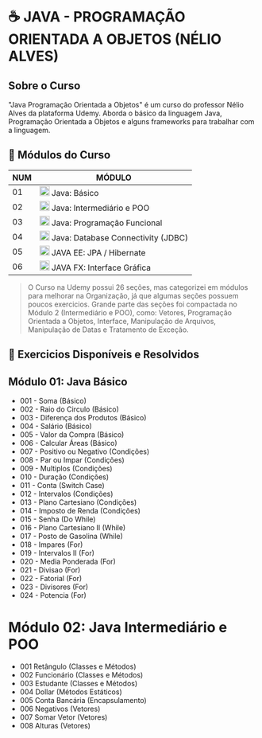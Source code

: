 # ☕ JAVA - PROGRAMAÇÃO ORIENTADA A OBJETOS (NÉLIO ALVES)

## Sobre o Curso

"Java Programação Orientada a Objetos" é um curso do professor Nélio Alves da plataforma Udemy. Aborda o básico da linguagem Java, Programação Orientada a Objetos e alguns frameworks para trabalhar com a linguagem.

## 🍁 Módulos do Curso

| NUM | MÓDULO                                                                                                                                           |
| --- | ------------------------------------------------------------------------------------------------------------------------------------------------ |
| 01  | <img src="https://cdn.jsdelivr.net/gh/devicons/devicon/icons/java/java-original.svg" height="20" width="20"/> Java: Básico                       |
| 02  | <img src="https://cdn.jsdelivr.net/gh/devicons/devicon/icons/java/java-original.svg" height="20" width="20"/> Java: Intermediário e POO          |
| 03  | <img src="https://cdn.jsdelivr.net/gh/devicons/devicon/icons/java/java-original.svg" height="20" width="20"/> Java: Programação Funcional        |
| 04  | <img src="https://cdn.jsdelivr.net/gh/devicons/devicon/icons/java/java-original.svg" height="20" width="20"/> Java: Database Connectivity (JDBC) |
| 05  | <img src="https://cdn.jsdelivr.net/gh/devicons/devicon/icons/java/java-original.svg" height="20" width="20"/> JAVA EE: JPA / Hibernate           |
| 06  | <img src="https://cdn.jsdelivr.net/gh/devicons/devicon/icons/java/java-original.svg" height="20" width="20"/> JAVA FX: Interface Gráfica         |

> O Curso na Udemy possui 26 seções, mas categorizei em módulos para melhorar na Organização, já que algumas seções possuem poucos exercicios. Grande parte das seções foi compactada no Módulo 2 (Intermediário e POO), como: Vetores, Programação Orientada a Objetos, Interface, Manipulação de Arquivos, Manipulação de Datas e Tratamento de Exceção.

## 🌿 **Exercicios Disponíveis e Resolvidos**

## **Módulo 01: Java Básico**

- 001 - Soma (Básico)
- 002 - Raio do Circulo (Básico)
- 003 - Diferença dos Produtos (Básico)
- 004 - Salário (Básico)
- 005 - Valor da Compra (Básico)
- 006 - Calcular Áreas (Básico)
- 007 - Positivo ou Negativo (Condições)
- 008 - Par ou Impar (Condições)
- 009 - Multiplos (Condições)
- 010 - Duração (Condições)
- 011 - Conta (Switch Case)
- 012 - Intervalos (Condições)
- 013 - Plano Cartesiano (Condições)
- 014 - Imposto de Renda (Condições)
- 015 - Senha (Do While)
- 016 - Plano Cartesiano II (While)
- 017 - Posto de Gasolina (While)
- 018 - Impares (For)
- 019 - Intervalos II (For)
- 020 - Media Ponderada (For)
- 021 - Divisao (For)
- 022 - Fatorial (For)
- 023 - Divisores (For)
- 024 - Potencia (For)

# **Módulo 02: Java Intermediário e POO**

- 001 Retângulo (Classes e Métodos)
- 002 Funcionário (Classes e Métodos)
- 003 Estudante (Classes e Métodos)
- 004 Dollar (Métodos Estáticos)
- 005 Conta Bancária (Encapsulamento)
- 006 Negativos (Vetores)
- 007 Somar Vetor (Vetores)
- 008 Alturas (Vetores)
